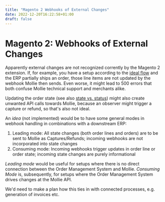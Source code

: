 ```yaml
---
title: "Magento 2 Webhooks of External Changes"
date: 2022-12-20T16:22:58+01:00
draft: false
---
```


# Magento 2: Webhooks of External Changes

Apparently external changes are not recognized corrently by the Magento 2 extension. If, for example, you have a setup according to the [ideal flow](/sequence-diagram-of-a-general-mollie-setup) and the ERP partially ships an order, those line items are not updated by the webhook Mollie then sends. Even worse, it might lead to 500 errors that both confuse Mollie technical support and merchants alike.

Updating the order state (see also [state vs. status](/magento-2-state-vs-status/)) might also create unwanted API calls towards Mollie, because an observer might trigger a capture or refund, so that's also not ideal.

An _idea_ (not implemented) would be to have some general modes in webhook handling in combinations with a downstream ERP: 

1. Leading mode: All state changes (both order lines and orders) are to be sent to Mollie as Captures/Refunds; incoming webhooks are not incorporated into state changes
1. Consuming mode: Incoming webhooks trigger updates in order line or order state; incoming state changes are purely informational

_Leading mode_ would be useful for setups where there is no direct connection between the Order Management System and Mollie. _Consuming Mode_ is, subsequently, for setups where the Order Management System drives changes at the Mollie API.

We'd need to make a plan how this ties in with connected processes, e.g. generation of invoices etc.